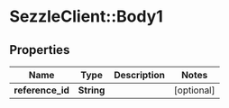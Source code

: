 # SezzleClient::Body1

## Properties
Name | Type | Description | Notes
------------ | ------------- | ------------- | -------------
**reference_id** | **String** |  | [optional]

